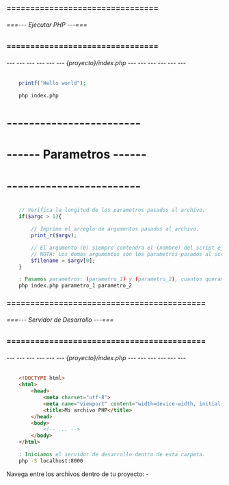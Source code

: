 ### ================================ ###
###### ===--- Ejecutar PHP ---=== ######
### ================================ ###

<!-- Podemos ejecutar un archivo PHP por medio del CLI. -->

###### --- --- --- --- --- --- {proyecto}/index.php --- --- --- --- --- --- ######

<!-- Corremos un archivo PHP. -->

```php
	printf("Hello world");
```

<!-- Ejecutamos el archivo -->

```bat
	php index.php
```

# ------------------------ #
# ------ Parametros ------ #
# ------------------------ #

<!-- Podemos pasar parametros al archivo PHP. -->

```php

	// Verifica la longitud de los parametros pasados al archivo.
	if($argc > 1){

		// Imprime el arreglo de argumentos pasados al archivo.
		print_r($argv);

		// El argumento (0) siempre contendra el (nombre) del script ejecutandose.
		// NOTA: Los demas argumentos son los parametros pasados al script.
		$filename = $argv[0];
	}

```

<!-- Ejecutamos el archivo -->

```bat
	: Pasamos parametros: (parametro_1) y (parametro_2), cuantos queramos.
	php index.php parametro_1 parametro_2
```

### ========================================== ###
###### ===--- Servidor de Desarrollo ---=== ######
### ========================================== ###

<!-- Imagina que tienes una carpeta y dentro de ella un script PHP. -->

###### --- --- --- --- --- --- {proyecto}/index.php --- --- --- --- --- --- ######

```html
	<!DOCTYPE html>
	<html>
		<head>
			<meta charset="utf-8">
			<meta name="viewport" content="width=device-width, initial-scale=1">
			<title>Mi archivo PHP</title>
		</head>
		<body>
			<!-- ... -->
		</body>
	</html>
```

<!-- Ahora iniciamos el servidor dentro de esta carpeta, lo cual hara que todos 
los scripts de esta carpeta sean accesibles. -->

<!-- Puedes controlar el acceso de los scripts y recursos con (Nginx) o (Apache) -->

```bat
	: Iniciamos el servidor de desarrollo dentro de esta carpeta.
	php -S localhost:8000
```

Navega entre los archivos dentro de tu proyecto: 
	- [](http://localhost:8000/index.php)